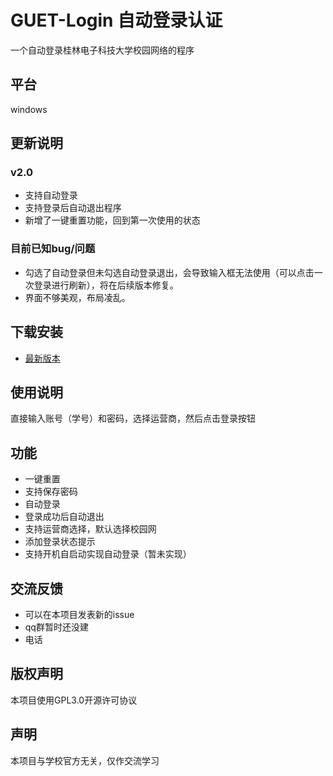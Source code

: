 # GUET-Login 自动登录认证
一个自动登录桂林电子科技大学校园网络的程序
## 平台
windows

## 更新说明
### v2.0
* 支持自动登录
* 支持登录后自动退出程序
* 新增了一键重置功能，回到第一次使用的状态
### 目前已知bug/问题
* 勾选了自动登录但未勾选自动登录退出，会导致输入框无法使用（可以点击一次登录进行刷新），将在后续版本修复。
* 界面不够美观，布局凌乱。

## 下载安装
* [最新版本](https://github.com/magicleafs/GUET-Login/releases)

## 使用说明

直接输入账号（学号）和密码，选择运营商，然后点击登录按钮

## 功能
* 一键重置
* 支持保存密码
* 自动登录
* 登录成功后自动退出
* 支持运营商选择，默认选择校园网
* 添加登录状态提示
* 支持开机自启动实现自动登录（暂未实现）

## 交流反馈

* 可以在本项目发表新的issue
* qq群暂时还没建
* 电话

## 版权声明

本项目使用GPL3.0开源许可协议

## 声明
本项目与学校官方无关，仅作交流学习
